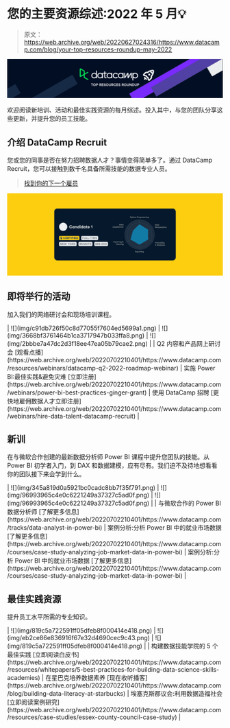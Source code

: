 # 您的主要资源综述:2022 年 5 月💡

> 原文：<https://web.archive.org/web/20220627024316/https://www.datacamp.com/blog/your-top-resources-roundup-may-2022>

![DataCamp: Top resources roundup banner](img/05e01c095d91da4f18d7f5fd7265edd2.png)

欢迎阅读新培训、活动和最佳实践资源的每月综述。投入其中，与您的团队分享这些更新，并提升您的员工技能。

## 介绍 DataCamp Recruit

您或您的同事是否在努力招聘数据人才？事情变得简单多了。通过 DataCamp Recruit，您可以接触到数千名具备所需技能的数据专业人员。

>[找到你的下一个雇员](https://web.archive.org/web/20220702210401/https://www.datacamp.com/hire-data-professionals)

[![DataCamp Recruit -Easily see a candidate’s experience with the data science skill matrix.](img/0044c32efcab25ecc3d00ee5d7b9c146.png)](https://web.archive.org/web/20220702210401/https://www.datacamp.com/hire-data-professionals)

## 即将举行的活动

加入我们的网络研讨会和现场培训课程。

<colgroup><col style="width: 33.3775%;"><col style="width: 33.3775%;"><col style="width: 33.3775%;"></colgroup>
| ![](img/c91db726f50c8d77055f7604ed5699a1.png) | ![](img/3668bf3761464b1ca3717947b033ffa8.png) | ![](img/2bbbe7a47dc2d3f18ee47ea05b79cae2.png) |
| Q2 内容和产品网上研讨会
[观看点播](https://web.archive.org/web/20220702210401/https://www.datacamp.com/resources/webinars/datacamp-q2-2022-roadmap-webinar) | 实施 Power BI:最佳实践&避免灾难
[立即注册](https://web.archive.org/web/20220702210401/https://www.datacamp.com/webinars/power-bi-best-practices-ginger-grant) | 使用 DataCamp 招聘
[更快地雇佣数据人才立即注册](https://web.archive.org/web/20220702210401/https://www.datacamp.com/webinars/hire-data-talent-datacamp-recruit) |

## 新训

在与微软合作创建的最新数据分析师 Power BI 课程中提升您团队的技能。从 Power BI 初学者入门，到 DAX 和数据建模，应有尽有。我们迫不及待地想看看你的团队接下来会学到什么。

<colgroup><col style="width: 33.3333%;"><col style="width: 33.3333%;"><col style="width: 33.3333%;"></colgroup>
| ![](img/345a819d0a5921bc0cadc8bb7f35f791.png) | ![](img/96993965c4e0c6221249a37327c5ad0f.png) | ![](img/96993965c4e0c6221249a37327c5ad0f.png) |
| 与微软合作的 Power BI 数据分析师
[了解更多信息](https://web.archive.org/web/20220702210401/https://www.datacamp.com/tracks/data-analyst-in-power-bi) | 案例分析:分析 Power BI 中的就业市场数据
[了解更多信息](https://web.archive.org/web/20220702210401/https://www.datacamp.com/courses/case-study-analyzing-job-market-data-in-power-bi) | 案例分析:分析 Power BI 中的就业市场数据
[了解更多信息](https://web.archive.org/web/20220702210401/https://www.datacamp.com/courses/case-study-analyzing-job-market-data-in-power-bi) |

## 最佳实践资源

提升员工水平所需的专业知识。

<colgroup><col style="width: 33.3333%;"><col style="width: 33.3333%;"><col style="width: 33.3333%;"></colgroup>
| ![](img/819c5a722591ff05dfeb8f000414e418.png) | ![](img/eb2ce86e836916f67e32d4690cec9c43.png) | ![](img/819c5a722591ff05dfeb8f000414e418.png) |
| 构建数据技能学院的 5 个最佳实践
[立即阅读白皮书](https://web.archive.org/web/20220702210401/https://www.datacamp.com/resources/whitepapers/5-best-practices-for-building-data-science-skills-academies) | 在星巴克培养数据素养
[现在收听播客](https://web.archive.org/web/20220702210401/https://www.datacamp.com/blog/building-data-literacy-at-starbucks) | 埃塞克斯郡议会:利用数据造福社会
[立即阅读案例研究](https://web.archive.org/web/20220702210401/https://www.datacamp.com/resources/case-studies/essex-county-council-case-study) |